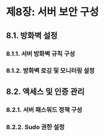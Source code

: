 # 제8장: 서버 보안 구성

## 8.1. 방화벽 설정

### 8.1.1. 서버 방화벽 규칙 구성

### 8.1.2. 방화벽 로깅 및 모니터링 설정

## 8.2. 액세스 및 인증 관리

### 8.2.1. 서버 패스워드 정책 구성

### 8.2.2. Sudo 권한 설정

